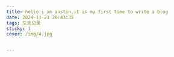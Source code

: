 ```yaml
---
title: hello i am austin,it is my first time to write a blog
date: 2024-11-21 20:43:35
tags: 生活记录
sticky: 1
cover: /img/4.jpg


---
```

